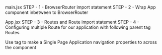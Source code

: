 main.jsx
STEP - 1 - BrowserRouter import statement
STEP - 2 - Wrap App component inbetween to BrowserRouter

App.jsx
STEP - 3 - Routes and Route import statement 
STEP - 4 - Configuring multiple Route for our application with following parent tag Routes

Use <Link to="/"></Link> tag to make a Single Page Application navigation properties to across the
component